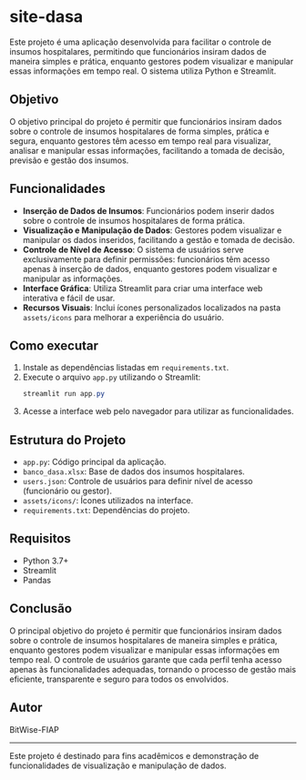 # site-dasa

Este projeto é uma aplicação desenvolvida para facilitar o controle de insumos hospitalares, permitindo que funcionários insiram dados de maneira simples e prática, enquanto gestores podem visualizar e manipular essas informações em tempo real. O sistema utiliza Python e Streamlit.

## Objetivo
O objetivo principal do projeto é permitir que funcionários insiram dados sobre o controle de insumos hospitalares de forma simples, prática e segura, enquanto gestores têm acesso em tempo real para visualizar, analisar e manipular essas informações, facilitando a tomada de decisão, previsão e gestão dos insumos.

## Funcionalidades
 - **Inserção de Dados de Insumos**: Funcionários podem inserir dados sobre o controle de insumos hospitalares de forma prática.
 - **Visualização e Manipulação de Dados**: Gestores podem visualizar e manipular os dados inseridos, facilitando a gestão e tomada de decisão.
 - **Controle de Nível de Acesso**: O sistema de usuários serve exclusivamente para definir permissões: funcionários têm acesso apenas à inserção de dados, enquanto gestores podem visualizar e manipular as informações.
 - **Interface Gráfica**: Utiliza Streamlit para criar uma interface web interativa e fácil de usar.
 - **Recursos Visuais**: Inclui ícones personalizados localizados na pasta `assets/icons` para melhorar a experiência do usuário.

## Como executar
1. Instale as dependências listadas em `requirements.txt`.
2. Execute o arquivo `app.py` utilizando o Streamlit:
   ```powershell
   streamlit run app.py
   ```
3. Acesse a interface web pelo navegador para utilizar as funcionalidades.

## Estrutura do Projeto
 - `app.py`: Código principal da aplicação.
 - `banco_dasa.xlsx`: Base de dados dos insumos hospitalares.
 - `users.json`: Controle de usuários para definir nível de acesso (funcionário ou gestor).
 - `assets/icons/`: Ícones utilizados na interface.
 - `requirements.txt`: Dependências do projeto.

## Requisitos
- Python 3.7+
- Streamlit
- Pandas

## Conclusão
O principal objetivo do projeto é permitir que funcionários insiram dados sobre o controle de insumos hospitalares de maneira simples e prática, enquanto gestores podem visualizar e manipular essas informações em tempo real. O controle de usuários garante que cada perfil tenha acesso apenas às funcionalidades adequadas, tornando o processo de gestão mais eficiente, transparente e seguro para todos os envolvidos.

## Autor
BitWise-FIAP

---
Este projeto é destinado para fins acadêmicos e demonstração de funcionalidades de visualização e manipulação de dados.